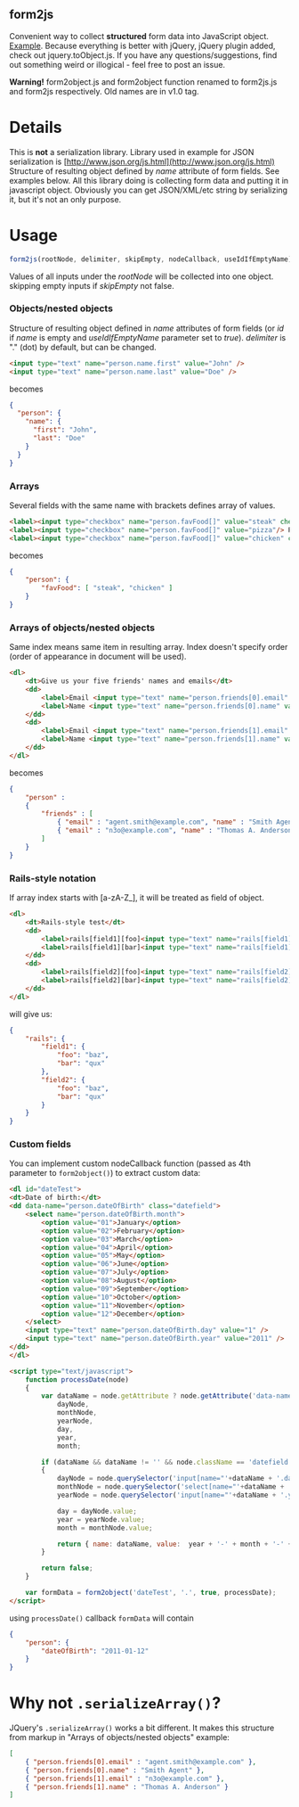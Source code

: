 form2js
-------

Convenient way to collect **structured** form data into JavaScript object.
[Example](http://form2js.googlecode.com/hg/example/test.html).
Because everything is better with jQuery, jQuery plugin added, check out jquery.toObject.js.
If you have any questions/suggestions, find out something weird or illogical - feel free to post an issue.

**Warning!** form2object.js and form2object function renamed to form2js.js and form2js respectively.
Old names are in v1.0 tag.


Details
=======

This is **not** a serialization library.
Library used in example for JSON serialization is [http://www.json.org/js.html](http://www.json.org/js.html)
Structure of resulting object defined by _name_ attribute of form fields.
See examples below.
All this library doing is collecting form data and putting it in javascript object.
Obviously you can get JSON/XML/etc string by serializing it, but it's not an only purpose.


Usage
=====

``` javascript
form2js(rootNode, delimiter, skipEmpty, nodeCallback, useIdIfEmptyName)
```

Values of all inputs under the _rootNode_ will be collected into one object.
skipping empty inputs if _skipEmpty_ not false.


### Objects/nested objects

Structure of resulting object defined in _name_ attributes of form fields (or _id_ if _name_ is empty and _useIdIfEmptyName_ parameter set to _true_).
_delimiter_ is "." (dot) by default, but can be changed.

``` html
<input type="text" name="person.name.first" value="John" />
<input type="text" name="person.name.last" value="Doe" />
```

becomes

``` json
{
  "person": {
    "name": {
      "first": "John",
      "last": "Doe"
    }
  }
}
```


### Arrays

Several fields with the same name with brackets defines array of values.

``` html
<label><input type="checkbox" name="person.favFood[]" value="steak" checked="checked" /> Steak</label>
<label><input type="checkbox" name="person.favFood[]" value="pizza"/> Pizza</label>
<label><input type="checkbox" name="person.favFood[]" value="chicken" checked="checked" /> Chicken</label>
```

becomes

``` json
{
    "person": {
        "favFood": [ "steak", "chicken" ]
    }
}
```

### Arrays of objects/nested objects
Same index means same item in resulting array.
Index doesn't specify order (order of appearance in document will be used).

``` html
<dl>
    <dt>Give us your five friends' names and emails</dt>
    <dd>
        <label>Email <input type="text" name="person.friends[0].email" value="agent.smith@example.com" /></label>
        <label>Name <input type="text" name="person.friends[0].name" value="Smith Agent"/></label>
    </dd>
    <dd>
        <label>Email <input type="text" name="person.friends[1].email" value="n3o@example.com" /></label>
        <label>Name <input type="text" name="person.friends[1].name" value="Thomas A. Anderson" /></label>
    </dd>
</dl>
```

becomes

``` json
{
    "person" :
    {
        "friends" : [
            { "email" : "agent.smith@example.com", "name" : "Smith Agent" },
            { "email" : "n3o@example.com", "name" : "Thomas A. Anderson" }
        ]
    }
}
```


### Rails-style notation

If array index starts with [a-zA-Z_], it will be treated as field of object.

``` html
<dl>
    <dt>Rails-style test</dt>
    <dd>
        <label>rails[field1][foo]<input type="text" name="rails[field1][foo]" value="baz" /></label>
        <label>rails[field1][bar]<input type="text" name="rails[field1][bar]" value="qux" /></label>
    </dd>
    <dd>
        <label>rails[field2][foo]<input type="text" name="rails[field2][foo]" value="baz" /></label>
        <label>rails[field2][bar]<input type="text" name="rails[field2][bar]" value="qux" /></label>
    </dd>
</dl>
```

will give us:

``` json
{
    "rails": {
        "field1": {
            "foo": "baz",
            "bar": "qux"
        },
        "field2": {
            "foo": "baz",
            "bar": "qux"
        }
    }
}
```


### Custom fields

You can implement custom nodeCallback function (passed as 4th parameter to `form2object()`) to extract custom data:

``` html
<dl id="dateTest">
<dt>Date of birth:</dt>
<dd data-name="person.dateOfBirth" class="datefield">
	<select name="person.dateOfBirth.month">
		<option value="01">January</option>
		<option value="02">February</option>
		<option value="03">March</option>
		<option value="04">April</option>
		<option value="05">May</option>
		<option value="06">June</option>
		<option value="07">July</option>
		<option value="08">August</option>
		<option value="09">September</option>
		<option value="10">October</option>
		<option value="11">November</option>
		<option value="12">December</option>
	</select>
	<input type="text" name="person.dateOfBirth.day" value="1" />
	<input type="text" name="person.dateOfBirth.year" value="2011" />
</dd>
</dl>

<script type="text/javascript">
	function processDate(node)
	{
		var dataName = node.getAttribute ? node.getAttribute('data-name') : '',
		    dayNode,
		    monthNode,
		    yearNode,
		    day,
		    year,
		    month;

		if (dataName && dataName != '' && node.className == 'datefield')
		{
			dayNode = node.querySelector('input[name="'+dataName + '.day"]');
			monthNode = node.querySelector('select[name="'+dataName + '.month"]');
			yearNode = node.querySelector('input[name="'+dataName + '.year"]');

			day = dayNode.value;
			year = yearNode.value;
			month = monthNode.value;

			return { name: dataName, value:  year + '-' + month + '-' + day};
		}

		return false;
	}

	var formData = form2object('dateTest', '.', true, processDate);
</script>
```

using `processDate()` callback `formData` will contain

``` json
{
	"person": {
		"dateOfBirth": "2011-01-12"
	}
}
```


Why not `.serializeArray()`?
============================

JQuery's `.serializeArray()` works a bit different.
It makes this structure from markup in "Arrays of objects/nested objects" example:

``` json
[
    { "person.friends[0].email" : "agent.smith@example.com" },
    { "person.friends[0].name" : "Smith Agent" },
    { "person.friends[1].email" : "n3o@example.com" },
    { "person.friends[1].name" : "Thomas A. Anderson" }
]
```
